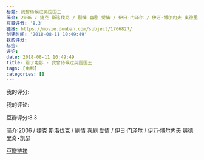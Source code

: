 ```yaml
---
标题: 我曾侍候过英国国王
简介: 2006 / 捷克 斯洛伐克 / 剧情 喜剧 爱情 / 伊日·门泽尔 / 伊万·博尔内夫 奥德里奇•凯瑟
豆瓣评分: '8.3'
链接: https://movie.douban.com/subject/1766827/
创建时间: '2018-08-11 10:49:49'
我的评分:
标签:
评论:
date: 2018-08-11 10:49:49
title: 看了电影 - 我曾侍候过英国国王
tags: [电影]
categories: []
---
```


我的评分:

我的评论:

豆瓣评分:8.3

简介:2006 / 捷克 斯洛伐克 / 剧情 喜剧 爱情 / 伊日·门泽尔 / 伊万·博尔内夫 奥德里奇•凯瑟

[豆瓣链接](https://movie.douban.com/subject/1766827/)

